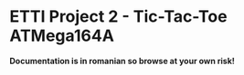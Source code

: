 # ETTI Project 2 - Tic-Tac-Toe ATMega164A

**Documentation is in romanian so browse at your own risk!**
